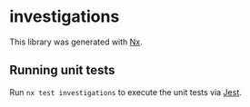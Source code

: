 # investigations

This library was generated with [Nx](https://nx.dev).

## Running unit tests

Run `nx test investigations` to execute the unit tests via [Jest](https://jestjs.io).
